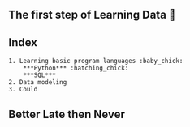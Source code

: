 ## The first step of Learning Data 🤗
## Index 
    1. Learning basic program languages :baby_chick:
        ***Python*** :hatching_chick:
        ***SQL***
    2. Data modeling 
    3. Could
   
    


 
 ## Better Late then Never
